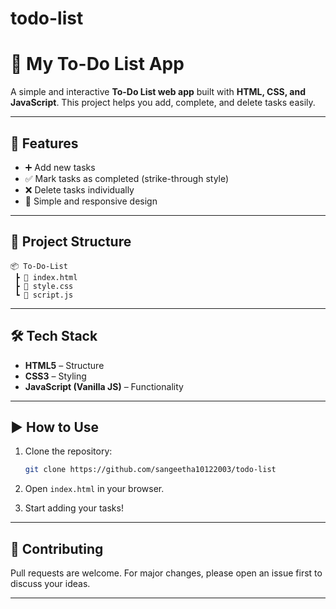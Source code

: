 # todo-list
# 📝 My To-Do List App

A simple and interactive **To-Do List web app** built with **HTML, CSS, and JavaScript**.
This project helps you add, complete, and delete tasks easily.

---

## 🚀 Features

* ➕ Add new tasks
* ✅ Mark tasks as completed (strike-through style)
* ❌ Delete tasks individually
* 🎨 Simple and responsive design

---

## 📂 Project Structure

```
📦 To-Do-List
 ┣ 📜 index.html
 ┣ 📜 style.css
 ┗ 📜 script.js
```

---

## 🛠️ Tech Stack

* **HTML5** – Structure
* **CSS3** – Styling
* **JavaScript (Vanilla JS)** – Functionality

---


## ▶️ How to Use

1. Clone the repository:

   ```bash
   git clone https://github.com/sangeetha10122003/todo-list
   ```
2. Open `index.html` in your browser.
3. Start adding your tasks!

---

## 🤝 Contributing

Pull requests are welcome. For major changes, please open an issue first to discuss your ideas.

---
